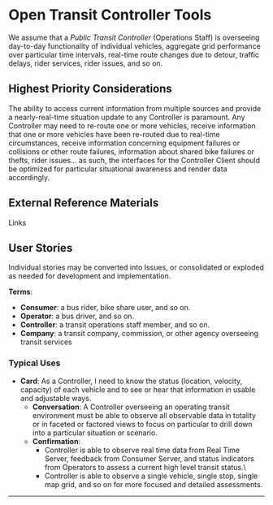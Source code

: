 <!--
 Copyright (C) 2022 Code for Vegas Foundation
 
 This file is part of ov-open-transit.
 
 ov-open-transit is free software: you can redistribute it and/or modify
 it under the terms of the GNU General Public License as published by
 the Free Software Foundation, either version 3 of the License, or
 (at your option) any later version.
 
 ov-open-transit is distributed in the hope that it will be useful,
 but WITHOUT ANY WARRANTY; without even the implied warranty of
 MERCHANTABILITY or FITNESS FOR A PARTICULAR PURPOSE.  See the
 GNU General Public License for more details.
 
 You should have received a copy of the GNU General Public License
 along with ov-open-transit.  If not, see <http://www.gnu.org/licenses/>.
-->

# Open Transit Controller Tools

We assume that a *Public Transit Controller* (Operations Staff) is overseeing day-to-day functionality of individual vehicles, aggregate grid performance over particular time intervals, real-time route changes due to detour, traffic delays, rider services, rider issues, and so on.

## Highest Priority Considerations

The ability to access current information from multiple sources and provide a nearly-real-time situation update to any Controller is paramount. Any Controller may need to re-route one or more vehicles, receive information that one or more vehicles have been re-routed due to real-time circumstances, receive information concerning equipment failures or collisions or other route failures, information about shared bike failures or thefts, rider issues… as such, the interfaces for the Controller Client should be optimized for particular situational awareness and render data accordingly.

## External Reference Materials

Links

## User Stories

Individual stories may be converted into Issues, or consolidated or exploded as needed for development and implementation.

**Terms**:

- **Consumer**: a bus rider, bike share user, and so on.
- **Operator**: a bus driver, and so on.
- **Controller**: a transit operations staff member, and so on.
- **Company**: a transit company, commission, or other agency overseeing transit services

### Typical Uses

- **Card**: As a Controller, I need to know the status (location, velocity, capacity) of each vehicle and to see or hear that information in usable and adjustable ways.
  - **Conversation**: A Controller overseeing an operating transit environment must be able to observe all observable data in totality or in faceted or factored views to focus on particular to drill down into a particular situation or scenario.
  - **Confirmation**:
    - Controller is able to observe real time data from Real Time Server, feedback from Consumer Server, and status indicators from Operators to assess a current high level transit status.\
    - Controller is able to observe a single vehicle, single stop, single map grid, and so on for more focused and detailed assessments.

---
